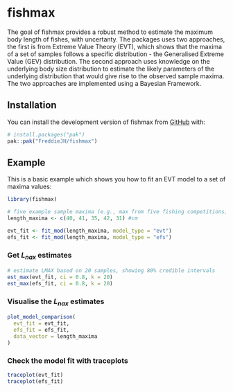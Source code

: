 
# fishmax

<!-- badges: start -->

<!-- badges: end -->

The goal of fishmax provides a robust method to estimate the maximum
body length of fishes, with uncertanty. The packages uses two
approaches, the first is from Extreme Value Theory (EVT), which shows
that the maxima of a set of samples follows a specific distribution -
the Generalised Extreme Value (GEV) distribution. The second approach
uses knowledge on the underlying body size distribution to estimate the
likely parameters of the underlying distribution that would give rise to
the observed sample maxima. The two approaches are implemented using a
Bayesian Framework.

## Installation

You can install the development version of fishmax from
[GitHub](https://github.com/) with:

``` r
# install.packages("pak")
pak::pak("FreddieJH/fishmax")
```

## Example

This is a basic example which shows you how to fit an EVT model to a set
of maxima values:

``` r
library(fishmax)

# five example sample maxima (e.g., max from five fishing competitions)
length_maxima <- c(40, 41, 35, 42, 31) #cm

evt_fit <- fit_mod(length_maxima, model_type = "evt")
efs_fit <- fit_mod(length_maxima, model_type = "efs")
```

### Get $L_{nax}$ estimates

``` r
# estimate LMAX based on 20 samples, showing 80% credible intervals
est_max(evt_fit, ci = 0.8, k = 20)
est_max(efs_fit, ci = 0.8, k = 20)
```

### Visualise the $L_{nax}$ estimates

``` r
plot_model_comparison(
  evt_fit = evt_fit,
  efs_fit = efs_fit,
  data_vector = length_maxima
)
```

### Check the model fit with traceplots

``` r
traceplot(evt_fit)
traceplot(efs_fit)
```
